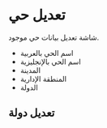 # تعديل حي
شاشة تعديل بيانات حي موجود.
- اسم الحي بالعربية 
- اسم الحي بالإنجليزية 
- المدينة 
- المنطقة الإدارية 
- الدولة 
## تعديل دولة
